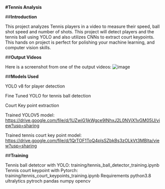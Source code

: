 **#Tennis Analysis**

##**Introduction**

This project analyzes Tennis players in a video to measure their speed, ball shot speed and number of shots. This project will detect players and the tennis ball using YOLO and also utilizes CNNs to extract court keypoints. This hands on project is perfect for polishing your machine learning, and computer vision skills.

##**Output Videos**

Here is a screenshot from one of the output videos:
![image](https://github.com/user-attachments/assets/406ffe34-38af-4e8d-8b34-89707a17837c)


##**Models Used**

YOLO v8 for player detection

Fine Tuned YOLO for tennis ball detection

Court Key point extraction

Trained YOLOV5 model: https://drive.google.com/file/d/1UZwiG1jkWgce9lNhxJ2L0NVjX1vGM05U/view?usp=sharing

Trained tennis court key point model: https://drive.google.com/file/d/1QrTOF1ToQ4plsSZbkBs3zOLkVt3MBlta/view?usp=sharing

##**Training**

Tennis ball detetcor with YOLO: training/tennis_ball_detector_training.ipynb
Tennis court keypoint with Pytorch: training/tennis_court_keypoints_training.ipynb
Requirements
python3.8
ultralytics
pytroch
pandas
numpy
opencv
